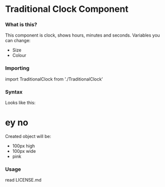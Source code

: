 # Traditional Clock Component

### What is this?

This component is clock, shows hours, minutes and seconds. Variables you can change:

- Size
- Colour

### Importing

import TraditionalClock from './TraditionalClock'

### Syntax
Looks like this:
<TraditionalClock size='100' colour='pink' />

<h1> ey no </h1>

Created object will be:

- 100px high
- 100px wide
- pink

### Usage
read LICENSE.md
